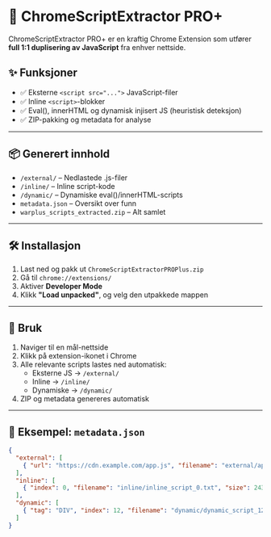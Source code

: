 # 🧠 ChromeScriptExtractor PRO+

ChromeScriptExtractor PRO+ er en kraftig Chrome Extension som utfører **full 1:1 duplisering av JavaScript** fra enhver nettside.

## ✨ Funksjoner

- ✅ Eksterne `<script src="...">` JavaScript-filer
- ✅ Inline `<script>`-blokker
- ✅ Eval(), innerHTML og dynamisk injisert JS (heuristisk deteksjon)
- ✅ ZIP-pakking og metadata for analyse

---

## 📦 Generert innhold

- `/external/` – Nedlastede .js-filer
- `/inline/` – Inline script-kode
- `/dynamic/` – Dynamiske eval()/innerHTML-scripts
- `metadata.json` – Oversikt over funn
- `warplus_scripts_extracted.zip` – Alt samlet

---

## 🛠️ Installasjon

1. Last ned og pakk ut `ChromeScriptExtractorPROPlus.zip`
2. Gå til `chrome://extensions/`
3. Aktiver **Developer Mode**
4. Klikk **"Load unpacked"**, og velg den utpakkede mappen

---

## 🚀 Bruk

1. Naviger til en mål-nettside
2. Klikk på extension-ikonet i Chrome
3. Alle relevante scripts lastes ned automatisk:
   - Eksterne JS → `/external/`
   - Inline      → `/inline/`
   - Dynamiske   → `/dynamic/`
4. ZIP og metadata genereres automatisk

---

## 🧪 Eksempel: `metadata.json`

```json
{
  "external": [
    { "url": "https://cdn.example.com/app.js", "filename": "external/app.js", "size": 5823 }
  ],
  "inline": [
    { "index": 0, "filename": "inline/inline_script_0.txt", "size": 243 }
  ],
  "dynamic": [
    { "tag": "DIV", "index": 12, "filename": "dynamic/dynamic_script_12.txt", "snippet_length": 300 }
  ]
}

